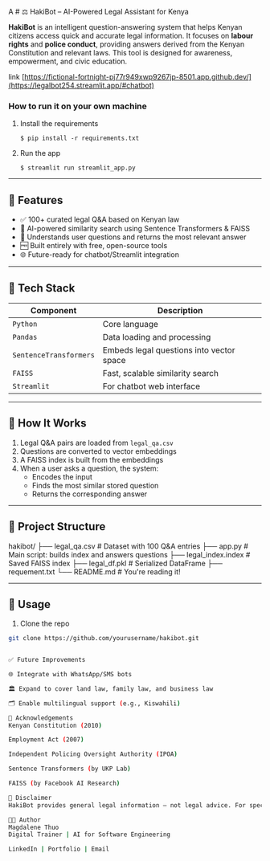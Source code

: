 
A # ⚖️ HakiBot – AI-Powered Legal Assistant for Kenya

**HakiBot** is an intelligent question-answering system that helps Kenyan citizens access quick and accurate legal information. It focuses on **labour rights** and **police conduct**, providing answers derived from the Kenyan Constitution and relevant laws. This tool is designed for awareness, empowerment, and civic education.

link
[https://fictional-fortnight-pj77r949xwp9267jp-8501.app.github.dev/](https://legalbot254.streamlit.app/#chatbot)

### How to run it on your own machine

1. Install the requirements

   ```
   $ pip install -r requirements.txt
   ```

2. Run the app

   ```
   $ streamlit run streamlit_app.py

---

## 📌 Features

- ✅ 100+ curated legal Q&A based on Kenyan law
- 🤖 AI-powered similarity search using Sentence Transformers & FAISS
- 🧠 Understands user questions and returns the most relevant answer
- 🆓 Built entirely with free, open-source tools
- 🌐 Future-ready for chatbot/Streamlit integration

---

## 🔧 Tech Stack

| Component | Description |
|----------|-------------|
| `Python` | Core language |
| `Pandas` | Data loading and processing |
| `SentenceTransformers` | Embeds legal questions into vector space |
| `FAISS` | Fast, scalable similarity search |
| `Streamlit`|  For chatbot web interface  |

---

## 🚀 How It Works

1. Legal Q&A pairs are loaded from `legal_qa.csv`
2. Questions are converted to vector embeddings
3. A FAISS index is built from the embeddings
4. When a user asks a question, the system:
   - Encodes the input
   - Finds the most similar stored question
   - Returns the corresponding answer

---

## 📁 Project Structure

hakibot/
├── legal_qa.csv # Dataset with 100 Q&A entries
├── app.py # Main script: builds index and answers questions
├── legal_index.index # Saved FAISS index
├── legal_df.pkl # Serialized DataFrame
├── requement.txt
└── README.md # You're reading it!


---

## 🧪 Usage

1. Clone the repo

```bash
git clone https://github.com/yourusername/hakibot.git


✅ Future Improvements

🌐 Integrate with WhatsApp/SMS bots

🏛️ Expand to cover land law, family law, and business law

🗂️ Enable multilingual support (e.g., Kiswahili)

🙏 Acknowledgements
Kenyan Constitution (2010)

Employment Act (2007)

Independent Policing Oversight Authority (IPOA)

Sentence Transformers (by UKP Lab)

FAISS (by Facebook AI Research)

📜 Disclaimer
HakiBot provides general legal information — not legal advice. For specific legal matters, please consult a qualified lawyer or legal aid organization.

🧑‍💻 Author
Magdalene Thuo
Digital Trainer | AI for Software Engineering

LinkedIn | Portfolio | Email




   ```
